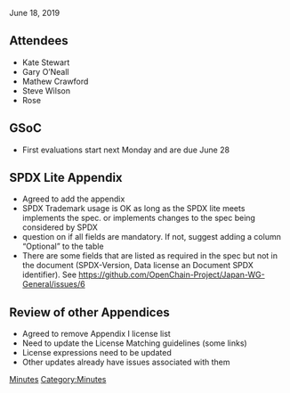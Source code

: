 June 18, 2019

## Attendees

  - Kate Stewart
  - Gary O’Neall
  - Mathew Crawford
  - Steve Wilson
  - Rose

## GSoC

  - First evaluations start next Monday and are due June 28

## SPDX Lite Appendix

  - Agreed to add the appendix
  - SPDX Trademark usage is OK as long as the SPDX lite meets implements
    the spec. or implements changes to the spec being considered by SPDX
  - question on if all fields are mandatory. If not, suggest adding a
    column “Optional” to the table
  - There are some fields that are listed as required in the spec but
    not in the document (SPDX-Version, Data license an Document SPDX
    identifier). See
    <https://github.com/OpenChain-Project/Japan-WG-General/issues/6>

## Review of other Appendices

  - Agreed to remove Appendix I license list
  - Need to update the License Matching guidelines (some links)
  - License expressions need to be updated
  - Other updates already have issues associated with them

[Minutes](Category:Technical "wikilink")
[Category:Minutes](Category:Minutes "wikilink")
